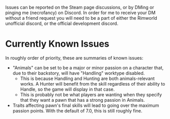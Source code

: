 Issues can be reported on the Steam page discussions, or by DMing or pinging me (necrofancy) on Discord. In order for me to receive your DM without a friend request you will need to be a part of either the Rimworld unofficial discord, or the official development discord.

# Currently Known Issues

In roughly order of priority, these are summaries of known issues:

* "Animals" can be set to be a major or minor passion on a character that, due to their backstory, will have "Handling" worktype disabled.
    * This is because Handling and Hunting are both animals-relevant works. A Hunter will benefit from the skill regardless of their ability to Handle, so the game will display in that case.
    * This is probably not be what players are wanting when they specify that they want a pawn that has a strong passion in Animals.
* Traits affecting pawn's final skills will lead to going over the maximum passion points. With the default of 7.0, this is still roughly fine.